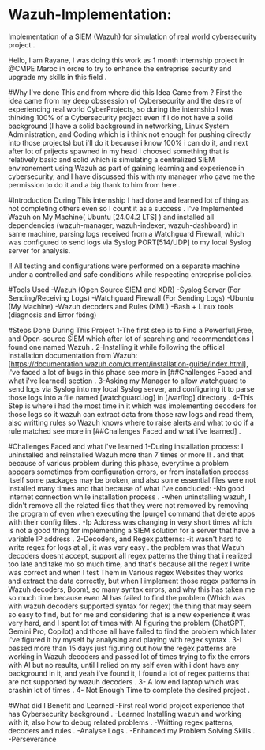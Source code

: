 # Wazuh-Implementation:
  Implementation of a SIEM (Wazuh) for simulation of real world cybersecurity project .

Hello, I am Rayane, I was doing this work as 1 month internship project in @CMPE Maroc in ordre to try to enhance the entreprise security and upgrade my skills in this field .

#Why I've done This and from where did this Idea Came from ?
  First the idea came from my deep obssession of Cybersecurity and the desire of experiencing real world CyberProjects, so during the internship I was thinking 100% of a Cybersecurity project even if i do not have a solid background (I have a solid background in networking, Linux System Administration, and Coding which is i think not enough for pushing directly into those projects) but i'll do it because i know 100% i can do it, and next after lot of prijects spawned in my head i choosed something that is relatively basic and solid which is simulating a centralized SIEM environement using Wazuh as part of gaining learning and experience in cybersecurity, and I have discussed this with my manager who gave me the permission to do it and a big thank to him from here . 

#Introduction
  During This internship I had done and learned lot of thing as not completing others even so I count it as a success .
  I've Implemented Wazuh on My Machine( Ubuntu [24.04.2 LTS] ) and installed all dependencies (wazuh-manager, wazuh-indexer, wazuh-dashboard) in same machine, parsing logs received from a Watchguard Firewall, which was configured to send logs via Syslog PORT[514/UDP] to my local Syslog server for analysis. 

!! All testing and configurations were performed on a separate machine under a controlled and safe conditions while respecting entreprise policies.

#Tools Used
  -Wazuh (Open Source SIEM and XDR)
  -Syslog Server (For Sending/Receiving Logs)
  -Watchguard Firewall (For Sending Logs)
  -Ubuntu (My Machine)
  -Wazuh decoders and Rules (XML)
  -Bash + Linux tools (diagnosis and Error fixing)

#Steps Done During This Project
  1-The first step is to Find a Powerfull,Free, and Open-source SIEM which after lot of searching and recommendations I found one named Wazuh .
  2-Installing it while following the official installation documentation from Wazuh:
  [https://documentation.wazuh.com/current/installation-guide/index.html], i've faced a lot of bugs in this phase see more in [##Challenges Faced and what i've learned] section .
  3-Asking my Manager to allow watchguard to send logs via Syslog into my local Syslog server, and configuring it to parse those logs into a file named [watchguard.log] in [/var/log] directory .
  4-This Step is where i had the most time in it which was implementing decoders for those logs so it wazuh can extract data from those raw logs and read them, also writting rules so Wazuh knows where to raise alerts and what to do if a rule matched see more in [##Challenges Faced and what i've learned] .


#Challenges Faced and what i've learned
  1-During installation process: 
    I uninstalled and reinstalled Wazuh more than 7 times or more !! .
    and that because of various problem during this phase, everytime a problem appears sometimes from configuration errors, or from installation process itself some packages may be broken, and also some essential files were not installed many times and that because of what i've concluded:
      -No good internet connection while installation process .
      -when uninstalling wazuh, I didn't remove all the related files that they were not removed by removing the program of even when executing the [purge] command that delete apps with their config files .
      -Ip Address was changing in very short times which is not a good thing for implementing a SIEM solution for a server that have a variable IP address .
  2-Decoders, and Regex patterns:
    -it wasn't hard to write regex for logs at all, it was very easy .
    the problem was that Wazuh decoders doesnt accept, support all regex patterns the thing that i realized too late and take mo so much time, and that's because all the regex I write was correct and when I test Them in Various regex Websites they works and extract the data correctly, but when I implement those regex patterns in Wazuh decoders, Boom!, so many syntax errors, and why this has taken me so much time because even AI has failed to find the problem (Which was with wazuh decoders supported syntax for regex) the thing that may seem so easy to find, but for me and considering that is a new experience it was very hard, and I spent lot of times with AI figuring the problem (ChatGPT, Gemini Pro, Copilot) and those all have failed to find the problem which later i've figured it by myself by analysing and playing with regex syntax .
  3-I passed more than 15 days just figuring out how the regex patterns are working in Wazuh decoders and passed lot of times trying to fix the errors with AI but no results, until I relied on my self even with i dont have any background in it, and yeah i've found it, I found a lot of regex patterns that are not supported by wazuh decoders . 
  3- A low end laptop which was crashin lot of times .
  4- Not Enough Time to complete the desired project .

#What did I Benefit and Learned
  -First real world project experience that has Cybersecurity background .
  -Learned Installing wazuh and working with it, also how to debug related problems .
  -Writting regex patterns, decoders and rules .
  -Analyse Logs .
  -Enhanced my Problem Solving Skills .
  -Perseverance
